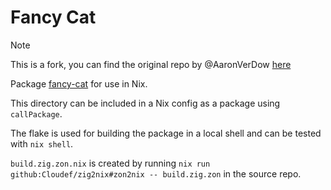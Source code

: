 # Fancy Cat

> [!NOTE]
> This is a fork, you can find the original repo by @AaronVerDow [here](https://github.com/AaronVerDow/nix/tree/main/pkgs/fancy-cat)

Package [fancy-cat](https://github.com/freref/fancy-cat) for use in Nix.

This directory can be included in a Nix config as a package using `callPackage`.

The flake is used for building the package in a local shell and can be tested with `nix shell`.

`build.zig.zon.nix` is created by running `nix run github:Cloudef/zig2nix#zon2nix -- build.zig.zon` in the source repo.
